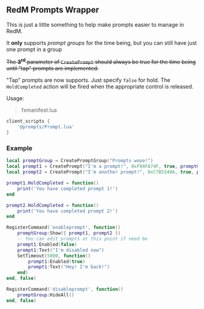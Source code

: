 RedM Prompts Wrapper
---------------------

This is just a little something to help make prompts easier to manage in RedM.

It **only** supports *prompt groups* for the time being, but you can still have just one prompt in a group

~~The **3<sup>rd</sup>** parameter of `CreatePrompt` should always be true for the time being until "tap" prompts are implemented.~~

"Tap" prompts are now supports. Just specify `false` for hold. The `HoldCompleted` action will be fired when the appropriate control is released.

Usage:

> fxmanifest.lua
```lua
client_scripts {
    '@prompts/Prompt.lua'
}
```

### Example

```lua
local promptGroup = CreatePromptGroup("Prompts wooo!")
local prompt1 = CreatePrompt("I'm a prompt!", 0xF84FA74F, true, promptGroup)
local prompt2 = CreatePrompt("I'm another prompt!", 0xC7B5340A, true, promptGroup)

prompt1.HoldCompleted = function()
    print('You have completed prompt 1!')
end

prompt2.HoldCompleted = function()
    print('You have completed prompt 2!')
end

RegisterCommand('enableprompt', function()
    promptGroup:Show({ prompt1, prompt2 })
    -- You can edit prompts at this point if need be
    prompt1:Enabled(false)
    prompt1:Text("I'm disabled now")
    SetTimeout(5000, function()
        prompt1:Enabled(true)
        prompt1:Text("Hey! I'm back!")
    end)
end, false)

RegisterCommand('disableprompt', function()
    promptGroup:HideAll()
end, false)
```